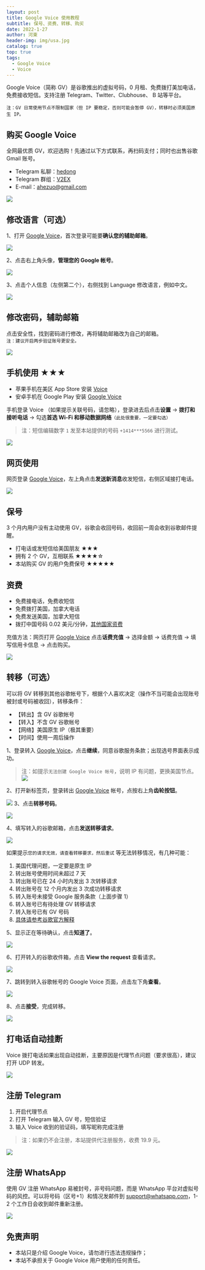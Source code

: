 ```yaml
---
layout: post
title: Google Voice 使用教程
subtitle: 保号、资费、转移、购买
date: 2022-1-27
author: 河東
header-img: img/usa.jpg
catalog: true
top: true
tags:
  - Google Voice
  - Voice
---
```


Google Voice（简称 GV）是谷歌推出的虚拟号码，0 月租、免费拨打美加电话，免费接收短信。支持注册 Telegram、Twitter、Clubhouse、 B 站等平台。

`注：GV 日常使用节点不限制国家（但 IP 要稳定，否则可能会暂停 GV），转移时必须美国原生 IP。`


## 购买 Google Voice

全网最优质 GV，欢迎选购！先通过以下方式联系，再扫码支付；同时也出售谷歌 Gmail 账号。

- Telegram 私聊：[hedong](https://t.me/hedong) 
- Telegram 群组：[V2EX](https://t.me/V2EXPro)
- E-mail：<ahezuo@gmail.com>

![](https://i.imgur.com/eXaKhtv.png)


## 修改语言（可选）

1、打开 [Google Voice](https://voice.google.com/)，首次登录可能要**确认您的辅助邮箱**。

![](https://i.imgur.com/cAWNsRj.png)

2、点击右上角头像，**管理您的 Google 帐号**。

![](https://i.imgur.com/DKcKZQl.png)

3、点击个人信息（左侧第二个），右侧找到 Language 修改语言，例如中文。

![](https://i.imgur.com/oMYAOmY.png)
## 修改密码，辅助邮箱

点击安全性，找到密码进行修改，再将辅助邮箱改为自己的邮箱。\
`注：建议开启两步验证账号更安全。`

![](https://i.imgur.com/dmWyVKU.png)




## 手机使用 ★★★

- 苹果手机在美区 App Store 安装 [Voice](https://apps.apple.com/us/app/google-voice/id318698524)
- 安卓手机在 Google Play 安装 [Google Voice](https://play.google.com/store/apps/details?id=com.google.android.apps.googlevoice&hl=zh&gl=US)

手机登录 Voice （如果提示关联号码，请忽略），登录进去后点击**设置** → **拨打和接听电话** → 勾选**首选 Wi-Fi 和移动数据网络**`（此处很重要，一定要勾选）`

>注：短信编辑数字 `1` 发至本站提供的号码 `+1414***5566` 进行测试。

![](https://i.imgur.com/TCY50ff.jpg)

## 网页使用

网页登录 [Google Voice](https://voice.google.com/)，左上角点击**发送新消息**收发短信，右侧区域接打电话。

![](https://i.imgur.com/IrB7dd5.png)




## 保号

3 个月内用户没有主动使用 GV，谷歌会收回号码，收回前一周会收到谷歌邮件提醒。

- 打电话或发短信给美国朋友 ★★★
- 拥有 2 个 GV，互相联系 ★★★★☆
- 本站购买 GV 的用户免费保号 ★★★★★
  

## 资费

- 免费接电话，免费收短信
- 免费拨打美国，加拿大电话
- 免费发送美国，加拿大短信
- 拨打中国号码 0.02 美元/分钟，[其他国家资费](https://voice.google.com/u/0/rates?pli=1)

充值方法：网页打开 [Google Voice](https://voice.google.com/u/3/billing) 点击**话费充值** → 选择金额 → 话费充值 → 填写信用卡信息 → 点击购买。

![](https://i.imgur.com/5WiCJVa.png)


## 转移（可选）

可以将 GV 转移到其他谷歌帐号下，根据个人喜欢决定（操作不当可能会出现账号被封或号码被收回），转移条件：

- 【转出】含 GV 谷歌帐号
- 【转入】不含 GV 谷歌帐号
- 【网络】美国原生 IP（极其重要）
- 【时间】使用一周后操作

1、登录转入 [Google Voice](https://voice.google.com/u/0/messages)，点击**继续**，同意谷歌服务条款；出现选号界面表示成功。

> 注：如提示`无法创建 Google Voice 帐号`，说明 IP 有问题，更换美国节点。
![](https://i.imgur.com/b7Iiwn2.png)

2、打开新标签页，登录转出 [Google Voice](https://voice.google.com/u/0/messages) 帐号，点按右上角**齿轮按钮**。


![](https://i.imgur.com/FpZ4KxH.png)
3、点击**转移号码**。

![](https://i.imgur.com/OASFgdA.png)

4、填写转入的谷歌邮箱，点击**发送转移请求**。


![](https://i.imgur.com/dnPKT2H.png)

如果提示`您的请求无效，请查看转移要求，然后重试` 等无法转移情况，有几种可能：
1. 美国代理问题，一定要是原生 IP
2. 转出账号使用时间未超过 7 天
3. 转出账号已在 24 小时内发出 3 次转移请求
4. 转出账号在 12 个月内发出 3 次成功转移请求
5. 转入账号未接受 Google 服务条款（上面步骤 1）
6. 转入账号已有待处理 GV 转移请求
7. 转入账号已有 GV 号码
8. [具体请参考谷歌官方解释](https://support.google.com/voice/answer/1065667?authuser=0#googlexfer&zippy) 


5、显示正在等待确认，点击**知道了**。

![](https://i.imgur.com/YbWLJgg.png)

6、打开转入的谷歌收件箱，点击 **View the request** 查看请求。

![](https://i.imgur.com/4H0A9lC.png)

7、跳转到转入谷歌帐号的 Google Voice 页面，点击左下角**查看**。

![](https://i.imgur.com/Yl00SOG.png)

8、点击**接受**，完成转移。

![](https://i.imgur.com/naiWfji.png)

## 打电话自动挂断

Voice 拨打电话如果出现自动挂断，主要原因是代理节点问题（要求很高），建议打开 UDP 转发。

![](https://i.imgur.com/U5YtEeO.jpg)

## 注册 Telegram

1. 开启代理节点
2. 打开 Telegram 输入 GV 号，短信验证
3. 输入 Voice 收到的验证码，填写昵称完成注册

>注：如果仍不会注册，本站提供代注册服务，收费 19.9 元。

![](https://i.imgur.com/BD8xyG3.jpg)

## 注册 WhatsApp

使用 GV 注册 WhatsApp 易被封号，非号码问题，而是 WhatsApp 平台对虚拟号码的风控。可以将号码（区号+1）和情况发邮件到 <support@whatsapp.com>，1-2 个工作日会收到邮件重新注册。

![](https://i.imgur.com/zTsu795.png)

## 免责声明

- 本站只是介绍 Google Voice，请勿进行违法违规操作；
- 本站不承担关于 Google Voice 用户使用的任何责任。
